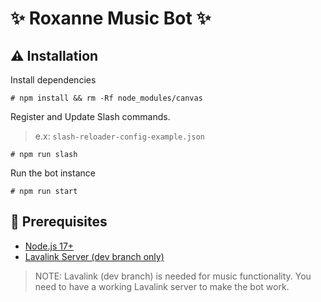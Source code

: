 # ✨ Roxanne Music Bot ✨

## ⚠️ Installation

Install dependencies

```
# npm install && rm -Rf node_modules/canvas
```

Register and Update Slash commands.

> e.x: `slash-reloader-config-example.json`

```
# npm run slash
```

Run the bot instance

```
# npm run start
```

## 🚧 Prerequisites

-   [Node.js 17+](https://nodejs.org/en/download/)
-   [Lavalink Server (dev branch only)](https://github.com/freyacodes/Lavalink#server-configuration)

> NOTE: Lavalink (dev branch) is needed for music functionality. You need to have a working Lavalink server to make the bot work.
